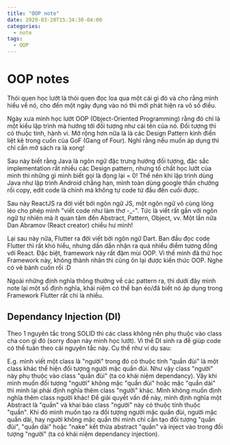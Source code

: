 ```yaml
---
title: "OOP note"
date: 2020-03-20T15:34:30-04:00
categories:
  - note
tags:
  - OOP
---
```


# OOP notes
Thói quen học lướt là thói quen đọc loa qua một cái gì đó và cho rằng mình hiểu về nó, cho đến một ngày đụng vào nó thì mới phát hiện ra vô số điều.

Ngày xưa mình học lướt OOP (Object-Oriented Programming) rằng đó chỉ là một kiểu lập trình mà hướng tới đối tượng như cái tên của nó. Đối tượng thì có thuộc tính, hành vi. Mở rộng hơn nữa là là các Design Pattern kinh điển liệt kê trong cuốn của GoF (Gang of Four). Nghĩ rằng nếu muốn áp dụng thì chỉ cần mở sách ra là xong!

Sau này biết rằng Java là ngôn ngữ đặc trưng hướng đối tượng, đặc sắc implementation rất nhiều các Design pattern, nhưng tố chất học lướt của mình thì những gì mình biết gọi là đọng lại = 0! Thế nên khi lập trình dùng Java như lập trình Android chẳng hạn, mình toàn dùng google thần chưởng rồi copy, edit code là chính mà không tự code từ đầu đến cuối được.

Sau này ReactJS ra đời viết bởi ngôn ngữ JS, một ngôn ngữ vô cùng lỏng lẻo cho phép mình "viết code như làm thơ -_-". Tức là viết rất gần với ngôn ngữ tự nhiên mà ít quan tâm đến Abstract, Pattern, Object, vv. Một lần nữa Dan Abramov (React creator) chiều hư mình!

Lại sau này nữa, Flutter ra đời viết bởi ngôn ngữ Dart. Ban đầu đọc code Flutter thì rất khó hiểu, nhưng dần dần nhận ra quá nhiều điểm tương đồng với React. Đặc biệt, framework này rất đậm mùi OOP. Vì thế mình đã thử học Framework này, không thành nhân thì cũng ôn lại được kiến thức OOP. Nghe có vẻ bánh cuốn rồi :D 

Ngoài những định nghĩa thông thường về các pattern  ra, thì dưới đây mình note lại một số định nghĩa, khái niệm có thể bạn éo/đã biết nó áp dụng trong Framework Flutter rất chi là nhiều.

## Dependancy Injection (DI)
Theo 1 nguyên tắc trong SOLID thì các class không nên phụ thuộc vào class cha con gì đó (sorry đoạn này mình học lướt). Vì thế DI sinh ra để giúp code có thể tuân theo cái nguyên tắc này. Cụ thể như ví dụ sau:

E.g. mình viết một class là "người" trong đó có thuộc tính "quần đùi" là một class khác thể hiện đối tượng người mặc quần đùi. Như vậy class "người" này phụ thuộc vào class "quần đùi" (ta có khái niệm dependancy). Vậy khi mình muốn đối tượng "người" không mặc "quần đùi" hoặc mặc "quần dài" thì mình lại phải định nghĩa thêm class "người" khác. Mình không muốn định nghĩa thêm class người khác! 
Để giải quyết vấn đề này, mình định nghĩa một Abstract là "quần" và khai báo class "người" này có thuộc tính thuộc "quần". Khi đó mình muốn tạo ra đối tượng người mặc quần đùi, người mặc quần dài, hay người không mặc quần thì mình chỉ cần tạo đối tượng "quần đùi", "quần dài" hoặc "nake" kết thừa abstract "quần" và inject vào trong đối tượng "người" (ta có khái niệm dependancy injection).

 
